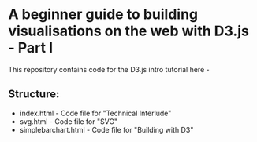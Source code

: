 A beginner guide to building visualisations on the web with D3.js - Part I
===============================================================================

This repository contains code for the D3.js intro tutorial here - 

Structure:
---------

- index.html - Code file for "Technical Interlude"
- svg.html - Code file for "SVG"
- simplebarchart.html - Code file for "Building with D3"


